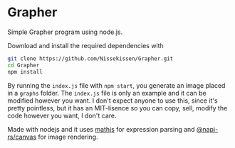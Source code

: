 # Grapher
Simple Grapher program using node.js.

Download and install the required dependencies with
```bash
git clone https://github.com/Nissekissen/Grapher.git
cd Grapher
npm install
```

By running the `index.js` file with `npm start`, you generate an image placed in a `graphs` folder. The `index.js` file is only an 
example and it can be modified however you want. I don't expect anyone to use this, since it's pretty pointless, but it has an MIT-lisence
so you can copy, sell, modify the code however you want, I don't care.

Made with nodejs and it uses [mathjs](https://github.com/josdejong/mathjs) for expression parsing and [@napi-rs/canvas](https://github.com/Brooooooklyn/canvas) for
image rendering.
